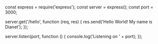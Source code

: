 const express = require('express');
const server = express();
const port = 3000;

server.get('/hello', function (req, res) {
    res.send('Hello World! My name is Dianet');
});

server.listen(port, function () {
    console.log('Listening on ' + port);
});
